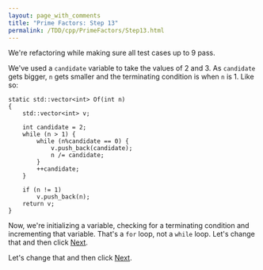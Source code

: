 ```yaml
---
layout: page_with_comments
title: "Prime Factors: Step 13"
permalink: /TDD/cpp/PrimeFactors/Step13.html
---
```


We're refactoring while making sure all test cases up to 9 pass.

We've used a ```candidate``` variable to take the values of 2 and 3. As ```candidate``` gets bigger, ```n``` gets smaller and the terminating condition is when ```n``` is 1.  Like so:

```
static std::vector<int> Of(int n)
{
    std::vector<int> v;

    int candidate = 2;
    while (n > 1) {
        while (n%candidate == 0) {
            v.push_back(candidate);
            n /= candidate;
        }
        ++candidate;
    }

    if (n != 1)
        v.push_back(n);
    return v;
}
```

Now, we're initializing a variable, checking for a terminating condition and incrementing that variable.  That's a ```for``` loop, not a ```while``` loop.
Let's change that and then click [Next](Step14.html).












Let's change that and then click [Next](Step14.html).
